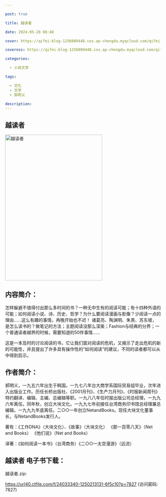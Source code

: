 ```yaml
---

post: true

title: 越读者

date: 2024-05-28 08:48

cover: https://qifei-blog-1256009448.cos.ap-chengdu.myqcloud.com/qifei-blog/660aa1cd9f345e8d03df7411.jpg

coveross: https://qifei-blog-1256009448.cos.ap-chengdu.myqcloud.com/qifei-blog/660aa1cd9f345e8d03df7411.jpg

categories:

  - 小说文学

tags:

  - 文化
  - 文学
  - 郝明义

description:
---
```


## 越读者
<img alt="越读者 " class="aligncenter loaded" data-was-processed="true" decoding="async" fetchpriority="high" height="471" src="https://qifei-blog-1256009448.cos.ap-chengdu.myqcloud.com/qifei-blog/660aa1cd9f345e8d03df7411.jpg " style="cursor: zoom-in;" width="314"/>

## 内容简介：

怎样躲避不值得付出那么多时间的书？一种无中生有的阅读可能；有十四种外语的可能；如何阅读小说、诗、历史、哲学？为什么要阅读漫画与影像？少阅读一点的理由……这么有趣的事情，再晚开始也不迟！ 诸葛亮、陶渊明、朱熹、苏东坡，是怎么读书的？做笔记的方法；主题阅读没那么深奥；Fashion与经典的分界；一个普通读者越界的时候，需要知道的50件事情……

这是一本及时的讨论阅读的书，它让我们面对阅读的危机，又揭示了走出危机的新的可能性，并且提出了许多具有操作性的“如何阅读”的建议，不同的读者都可以从中得到启示。

## 作者简介：

郝明义，一九五六年出生于韩国。一九七八年台大商学系国际贸易组毕业，次年进入出版业工作。历任长桥出版社、《2001月刊》、《生产力月刊》、《时报新闻周刊》特约翻译、编辑、主编、总编辑等职。一九八八年任时报出版公司总经理，一九九六年离任。同年秋，创立大块文化。一九九七年初接任台湾商务印书馆总经理兼总编辑，一九九九年底离任。二○○一年创立NetandBooks。现任大块文化董事长，与NetandBooks发行人。

著有：《工作DNA》（大块文化）、《故事》（大块文化） 《那一百零八天》（Net and Books） 《他们说》（Net and Books）

译著：《如何阅读一本书》（台湾商务）《二○○一太空漫游》（远流）

## 越读者 电子书下载：



越读者.zip: 

https://url40.ctfile.com/f/24033340-1250213131-6f5c10?p=7827 (访问密码: 7827)
